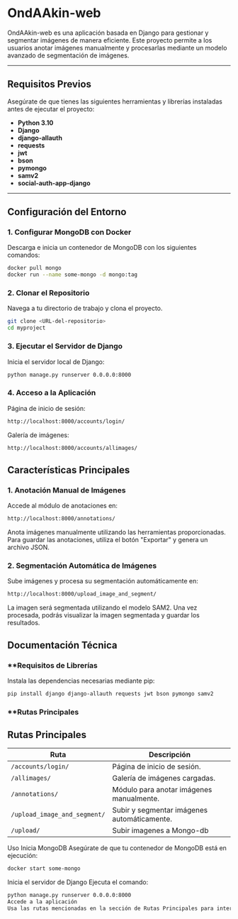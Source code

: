 # **OndAAkin-web**

OndAAkin-web es una aplicación basada en Django para gestionar y segmentar imágenes de manera eficiente. Este proyecto permite a los usuarios anotar imágenes manualmente y procesarlas mediante un modelo avanzado de segmentación de imágenes.

---

## **Requisitos Previos**

Asegúrate de que tienes las siguientes herramientas y librerías instaladas antes de ejecutar el proyecto:

- **Python 3.10**
- **Django**
- **django-allauth**
- **requests**
- **jwt**
- **bson**
- **pymongo**
- **samv2**
- **social-auth-app-django**

---

## **Configuración del Entorno**

### **1. Configurar MongoDB con Docker**  
Descarga e inicia un contenedor de MongoDB con los siguientes comandos:  

```bash
docker pull mongo
docker run --name some-mongo -d mongo:tag
```
### **2. Clonar el Repositorio**
Navega a tu directorio de trabajo y clona el proyecto.
```bash
git clone <URL-del-repositorio>
cd myproject
```
### **3. Ejecutar el Servidor de Django**
Inicia el servidor local de Django:
```bash
python manage.py runserver 0.0.0.0:8000
```
### **4. Acceso a la Aplicación**
Página de inicio de sesión:
```bash
http://localhost:8000/accounts/login/
```
Galería de imágenes:
```bash
http://localhost:8000/accounts/allimages/
```
## **Características Principales**
### **1. Anotación Manual de Imágenes**
Accede al módulo de anotaciones en:
```bash
http://localhost:8000/annotations/
```
Anota imágenes manualmente utilizando las herramientas proporcionadas.
Para guardar las anotaciones, utiliza el botón "Exportar" y genera un archivo JSON.
### **2. Segmentación Automática de Imágenes**
Sube imágenes y procesa su segmentación automáticamente en:
```bash
http://localhost:8000/upload_image_and_segment/
```
La imagen será segmentada utilizando el modelo SAM2.
Una vez procesada, podrás visualizar la imagen segmentada y guardar los resultados.
## **Documentación Técnica**
### **Requisitos de Librerías
Instala las dependencias necesarias mediante pip:
```bash
pip install django django-allauth requests jwt bson pymongo samv2
```
### **Rutas Principales
## **Rutas Principales**

| Ruta                          | Descripción                                 |
|-------------------------------|---------------------------------------------|
| `/accounts/login/`            | Página de inicio de sesión.                |
| `/allimages/`                 | Galería de imágenes cargadas.              |
| `/annotations/`               | Módulo para anotar imágenes manualmente.   |
| `/upload_image_and_segment/`  | Subir y segmentar imágenes automáticamente.|
| `/upload/`                    | Subir imagenes a Mongo-db                  |

Uso
Inicia MongoDB
Asegúrate de que tu contenedor de MongoDB está en ejecución:
```bash
docker start some-mongo
```
Inicia el servidor de Django
Ejecuta el comando:
```bash
python manage.py runserver 0.0.0.0:8000
Accede a la aplicación
Usa las rutas mencionadas en la sección de Rutas Principales para interactuar con las funcionalidades.

